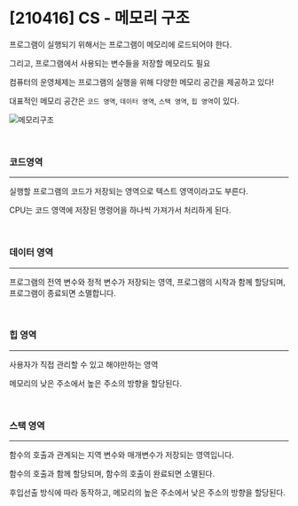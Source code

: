 # [210416] CS - 메모리 구조

프로그램이 실행되기 위해서는 프로그램이 메모리에 로드되어야 한다.

그리고, 프로그램에서 사용되는 변수들을 저장할 메모리도 필요



컴퓨터의 운영체제는 프로그램의 실행을 위해 다양한 메모리 공간을 제공하고 있다!

대표적인 메모리 공간은 `코드 영역`, `데이터 영역`, `스택 영역`, `힙 영역`이 있다.



![메모리구조](https://user-images.githubusercontent.com/64825713/115036392-6fd95180-9f08-11eb-8aaf-1f9ed84beb17.png)


<br>

### 코드영역

---

실행할 프로그램의 코드가 저장되는 영역으로 텍스트 영역이라고도 부른다.

CPU는 코드 영역에 저장된 명령어을 하나씩 가져가서 처리하게 된다.

<br>

### 데이터 영역

---

프로그램의 전역 변수와 정적 변수가 저장되는 영역, 프로그램의 시작과 함께 할당되며, 프로그램이 종료되면 소멸합니다.

<br>

### 힙 영역

---

사용자가 직접 관리할 수 있고 해야만하는 영역

메모리의 낮은 주소에서 높은 주소의 방향을 할당된다.

<br>

### 스택 영역

---

함수의 호출과 관계되는 지역 변수와 매개변수가 저장되는 영역입니다.

함수의 호출과 함께 할당되며, 함수의 호출이 완료되면 소멸된다.

후입선출 방식에 따라 동작하고, 메모리의 높은 주소에서 낮은 주소의 방향을 할당된다.

<br>

